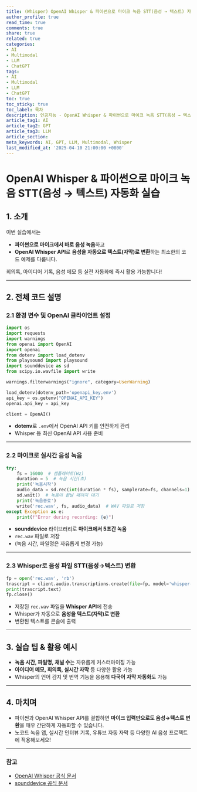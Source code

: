 ```yaml
---
title: (Whisper) OpenAI Whisper & 파이썬으로 마이크 녹음 STT(음성 → 텍스트) 자동화 실습
author_profile: true
read_time: true
comments: true
share: true
related: true
categories:
- AI
- Multimodal
- LLM
- ChatGPT
tags:
- AI
- Multimodal
- LLM
- ChatGPT
toc: true
toc_sticky: true
toc_label: 목차
description: 인공지능 - OpenAI Whisper & 파이썬으로 마이크 녹음 STT(음성 → 텍스트) 자동화 실습
article_tag1: AI
article_tag2: GPT
article_tag3: LLM
article_section: 
meta_keywords: AI, GPT, LLM, Multimodal, Whisper
last_modified_at: '2025-04-10 21:00:00 +0800'
---
```



# OpenAI Whisper & 파이썬으로 마이크 녹음 STT(음성 → 텍스트) 자동화 실습

## 1. 소개

이번 실습에서는

* **파이썬으로 마이크에서 바로 음성 녹음**하고
* **OpenAI Whisper API**로 **음성을 자동으로 텍스트(자막)로 변환**하는
  최소한의 코드 예제를 다룹니다.

회의록, 아이디어 기록, 음성 메모 등 실전 자동화에 즉시 활용 가능합니다!

---

## 2. 전체 코드 설명

### 2.1 환경 변수 및 OpenAI 클라이언트 설정

```python
import os
import requests
import warnings
from openai import OpenAI
import openai
from dotenv import load_dotenv
from playsound import playsound
import sounddevice as sd
from scipy.io.wavfile import write

warnings.filterwarnings("ignore", category=UserWarning)

load_dotenv(dotenv_path='openapi_key.env')
api_key = os.getenv("OPENAI_API_KEY")
openai.api_key = api_key

client = OpenAI()
```

* **dotenv**로 `.env`에서 OpenAI API 키를 안전하게 관리
* Whisper 등 최신 OpenAI API 사용 준비

---

### 2.2 마이크로 실시간 음성 녹음

```python
try: 
    fs = 16000  # 샘플레이트(Hz)
    duration = 5  # 녹음 시간(초)
    print('녹음시작')
    audio_data = sd.rec(int(duration * fs), samplerate=fs, channels=1)
    sd.wait()  # 녹음이 끝날 때까지 대기
    print('녹음종료')
    write('rec.wav', fs, audio_data)  # WAV 파일로 저장
except Exception as e:
    print(f"Error during recording: {e}")
```

* **sounddevice** 라이브러리로 **마이크에서 5초간 녹음**
* `rec.wav` 파일로 저장
* (녹음 시간, 파일명은 자유롭게 변경 가능)

---

### 2.3 Whisper로 음성 파일 STT(음성→텍스트) 변환

```python
fp = open('rec.wav', 'rb')
trascript = client.audio.transcriptions.create(file=fp, model='whisper-1')
print(trascript.text)
fp.close()
```

* 저장된 `rec.wav` 파일을 **Whisper API**에 전송
* Whisper가 자동으로 **음성을 텍스트(자막)로 변환**
* 변환된 텍스트를 콘솔에 출력

---

## 3. 실습 팁 & 활용 예시

* **녹음 시간, 파일명, 채널 수**는 자유롭게 커스터마이징 가능
* **아이디어 메모, 회의록, 실시간 자막** 등 다양한 활용 가능
* Whisper의 언어 감지 및 번역 기능을 응용해 **다국어 자막 자동화**도 가능

---

## 4. 마치며

* 파이썬과 OpenAI Whisper API를 결합하면
  **마이크 입력만으로도 음성→텍스트 변환**을 매우 간단하게 자동화할 수 있습니다.
* 노코드 녹음 앱, 실시간 인터뷰 기록, 유튜브 자동 자막 등 다양한 AI 음성 프로젝트에 적용해보세요!

---

### 참고

* [OpenAI Whisper 공식 문서](https://platform.openai.com/docs/guides/speech-to-text)
* [sounddevice 공식 문서](https://python-sounddevice.readthedocs.io/)

